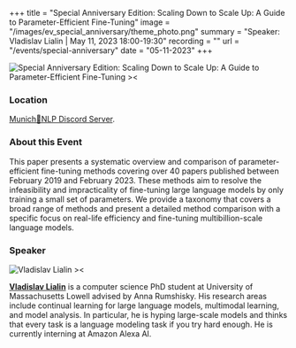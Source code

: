 +++
title = "Special Anniversary Edition: Scaling Down to Scale Up: A Guide to Parameter-Efficient Fine-Tuning"
image = "/images/ev_special_anniversary/theme_photo.png"
summary = "Speaker: Vladislav Lialin | May 11, 2023 18:00-19:30"
recording = ""
url = "/events/special-anniversary"
date = "05-11-2023"
+++


<!--more-->

![Special Anniversary Edition: Scaling Down to Scale Up: A Guide to Parameter-Efficient Fine-Tuning ><](/images/ev_special_anniversary/theme_photo.png)

### Location

[Munich🥨NLP Discord Server]([ev_special_anniversary](https://discord.gg/w3rEmjhdJJ?event=1094126404548972565)).


### About this Event

This paper presents a systematic overview and comparison of parameter-efficient fine-tuning methods covering over 40 papers published between February 2019 and February 2023. These methods aim to resolve the infeasibility and impracticality of fine-tuning large language models by only training a small set of parameters. We provide a taxonomy that covers a broad range of methods and present a detailed method comparison with a specific focus on real-life efficiency and fine-tuning multibillion-scale language models.

### Speaker

![Vladislav Lialin ><](https://vladlialin.com/images/avatar.jpg)

[**Vladislav Lialin**](https://vladlialin.com/) is a computer science PhD student at University of Massachusetts Lowell advised by Anna Rumshisky. His research areas include continual learning for large language models, multimodal learning, and model analysis. In particular, he is hyping large-scale models and thinks that every task is a language modeling task if you try hard enough. He is currently interning at Amazon Alexa AI.
